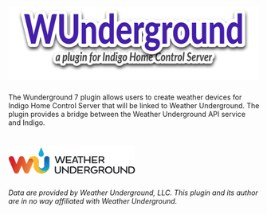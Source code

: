 # ![Logo](img/img_WUndergroundLogo.png)

The Wunderground 7 plugin allows users to create weather devices for Indigo Home Control Server that will be linked to Weather Underground. The plugin provides a bridge between the Weather Underground API service and Indigo.

# ![Logo](img/img_wundergroundLogo_4c_horz.png)
*Data are provided by Weather Underground, LLC. This plugin and its author are in no way affiliated with Weather Underground.*
